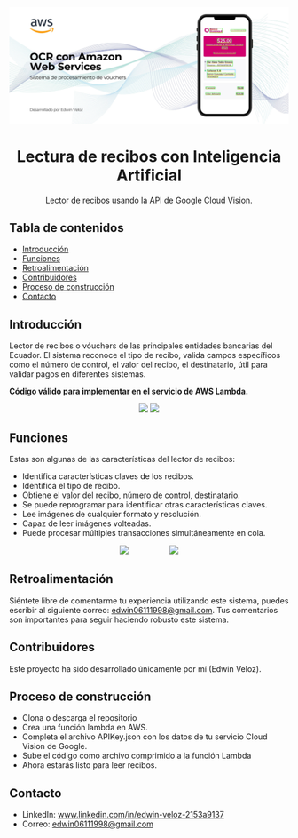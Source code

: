 <p align="center">
    <img alt="Chatbot" title="Chatbot" src="https://github.com/edwin06111998/Imagenes/blob/main/Proceso%20Chatbot/Header%20AWS.jpg">
  </a>
</p>
<h1 align="center">Lectura de recibos con Inteligencia Artificial</h1>

<p align="center">
  Lector de recibos usando la API de Google Cloud Vision.
</p>

## Tabla de contenidos

- [Introducción](#introduction)
- [Funciones](#features)
- [Retroalimentación](#feedback)
- [Contribuidores](#contributors)
- [Proceso de construcción](#build-process)
- [Contacto](#acknowledgments)

<!-- END doctoc generated TOC please keep comment here to allow auto update -->

## Introducción

Lector de recibos o vóuchers de las principales entidades bancarias del Ecuador. El sistema reconoce el tipo de recibo, valida campos específicos como el número de control, el valor del recibo, el destinatario, útil para validar pagos en diferentes sistemas.

**Código válido para implementar en el servicio de AWS Lambda.**

<p align="center">
  <img src = "https://raw.githubusercontent.com/edwin06111998/reconocer_recibos_AWS/main/imagenes/recibo.png" width=500>
  <img src = "https://raw.githubusercontent.com/edwin06111998/reconocer_recibos_AWS/main/imagenes/respuesta.png" width=500>
</p>

## Funciones

Estas son algunas de las características del lector de recibos:

* Identifica características claves de los recibos.
* Identifica el tipo de recibo.
* Obtiene el valor del recibo, número de control, destinatario.
* Se puede reprogramar para identificar otras características claves.
* Lee imágenes de cualquier formato y resolución.
* Capaz de leer imágenes volteadas.
* Puede procesar múltiples transacciones simultáneamente en cola.

<p align="center">
  <img src = "https://raw.githubusercontent.com/edwin06111998/reconocer_recibos_AWS/main/imagenes/seleccionar_pago.png" width=300>
  &nbsp &nbsp &nbsp &nbsp &nbsp &nbsp &nbsp &nbsp &nbsp
  <img src = "https://raw.githubusercontent.com/edwin06111998/reconocer_recibos_AWS/main/imagenes/pago%3Fexito.png" width=300>
</p>

## Retroalimentación

Siéntete libre de comentarme tu experiencia utilizando este sistema, puedes escribir al siguiente correo: edwin06111998@gmail.com. Tus comentarios son importantes para seguir haciendo robusto este sistema.

## Contribuidores

Este proyecto ha sido desarrollado únicamente por mí (Edwin Veloz).

## Proceso de construcción

- Clona o descarga el repositorio
- Crea una función lambda en AWS.
- Completa el archivo APIKey.json con los datos de tu servicio Cloud Vision de Google.
- Sube el código como archivo comprimido a la función Lambda
- Ahora estarás listo para leer recibos.

## Contacto

- LinkedIn: www.linkedin.com/in/edwin-veloz-2153a9137
- Correo: edwin06111998@gmail.com
